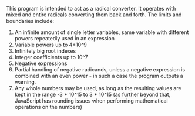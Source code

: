 This program is intended to act as a radical converter. It operates with mixed and entire radicals converting them back and forth. The limits and boundaries include:
1.	An infinite amount of single letter variables, same variable with different powers repeatedly used in an expression
2.	Variable powers up to 4*10^9
3.	Infinitely big root indexes
4.	Integer coefficients up to 10^7
5.	Negative expressions
6.  Partial handling of negative radicands, unless a negative expression is combined with an even power - in such a case the program outputs a warning.
7.  Any whole numbers may be used, as long as the resulting values are kept in the range -3 * 10^15 to 3 * 10^15 (as further beyond that, JavaScript has rounding issues when performing mathematical operations on the numbers)
